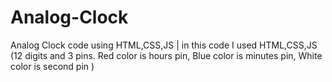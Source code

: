 # Analog-Clock
Analog Clock code using HTML,CSS,JS | in this code I used HTML,CSS,JS (12 digits and 3 pins.  Red color is hours pin, Blue color is minutes pin, White color is second pin  )
